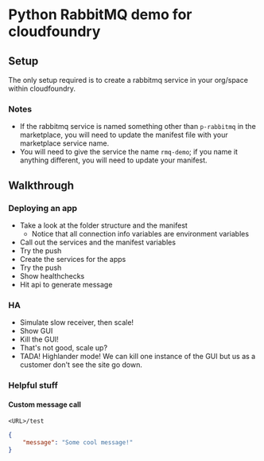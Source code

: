 # Python RabbitMQ demo for cloudfoundry
## Setup
The only setup required is to create a rabbitmq service in your org/space within cloudfoundry.

### Notes
- If the rabbitmq service is named something other than `p-rabbitmq` in the marketplace, you will need to update the manifest file with your marketplace service name.
- You will need to give the service the name `rmq-demo`; if you name it anything different, you will need to update your manifest.

## Walkthrough
### Deploying an app
- Take a look at the folder structure and the manifest
  - Notice that all connection info variables are environment variables
- Call out the services and the manifest variables
- Try the push
- Create the services for the apps
- Try the push
- Show healthchecks
- Hit api to generate message

### HA
- Simulate slow receiver, then scale!
- Show GUI
- Kill the GUI!
- That's not good, scale up?
- TADA! Highlander mode! We can kill one instance of the GUI but us as a customer don't see the site go down.

### Helpful stuff
#### Custom message call
`<URL>/test`
```JSON
{
    "message": "Some cool message!"
}
```